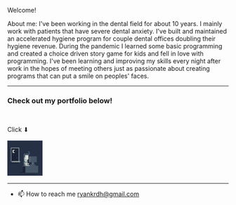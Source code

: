 Welcome!

About me:
I've been working in the dental field for about 10 years. I mainly work
with patients that have severe dental anxiety. I've built and maintained an accelerated hygiene
program for couple dental offices doubling their hygiene revenue. During the pandemic I learned some
basic programming and created a choice driven story game for kids and fell in love with programming.
I've been learning and improving my skills every night after work in the hopes of meeting
others just as passionate about creating programs that can put a smile on peoples' faces.

---

### Check out my portfolio below!
<br>

Click ⬇<br><br>
<a href="https://ryankrdh.surge.sh/" target="_blank">
<img src="assets/programmer1.gif" alt="Click to go to my portfolio" width="80" height="80">
</a>

---

- 📫 How to reach me ryankrdh@gmail.com

  
<!---
ryankrdh/ryankrdh is a ✨ special ✨ repository because its `README.md` (this file) appears on your GitHub profile.
You can click the Preview link to take a look at your changes.
--->
